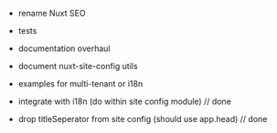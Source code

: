 - rename Nuxt SEO
- tests
- documentation overhaul
- document nuxt-site-config utils
- examples for multi-tenant or i18n


- integrate with i18n (do within site config module) // done
- drop titleSeperator from site config (should use app.head) // done
